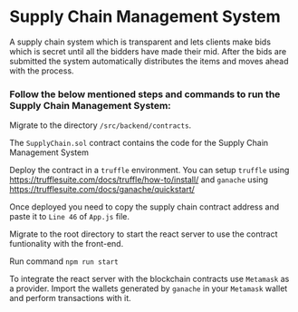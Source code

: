 # Supply Chain Management System

A supply chain system which is transparent and lets clients make bids which is secret until all the bidders have made their mid. After the bids are submitted the system automatically distributes the items and moves ahead with the process.

### Follow the below mentioned steps and commands to run the Supply Chain Management System:

Migrate to the directory ```/src/backend/contracts```. 

The ```SupplyChain.sol``` contract contains the code for the Supply Chain Management System

Deploy the contract in a ```truffle``` environment. You can setup ```truffle``` using https://trufflesuite.com/docs/truffle/how-to/install/ and ```ganache``` using https://trufflesuite.com/docs/ganache/quickstart/

Once deployed you need to copy the supply chain contract address and paste it to ```Line 46``` of ```App.js``` file.

Migrate to the root directory to start the react server to use the contract funtionality with the front-end.

Run command ```npm run start```

To integrate the react server with the blockchain contracts use ```Metamask``` as a provider. Import the wallets generated by ```ganache``` in your ```Metamask``` wallet and perform transactions with it.
